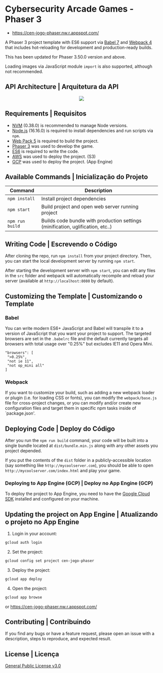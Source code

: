 # Cybersecurity Arcade Games - Phaser 3

* https://cen-jogo-phaser.nw.r.appspot.com/

A Phaser 3 project template with ES6 support via [Babel 7](https://babeljs.io/) and [Webpack 4](https://webpack.js.org/)
that includes hot-reloading for development and production-ready builds.

This has been updated for Phaser 3.50.0 version and above.

Loading images via JavaScript module `import` is also supported, although not recommended.

## API Architecture | Arquitetura da API

<div align="center">
  <img src="https://github.com/DjdogeGamer/Projeto-CEN/assets/69666481/baae6815-e524-4420-971c-5eec74743688">
</div>

## Requirements | Requisitos

* [NVM](https://github.com/nvm-sh/nvm) (0.38.0) is recommended to manage Node versions.
* [Node.js](https://nodejs.org) (16.16.0) is required to install dependencies and run scripts via `npm`.
* [Web Pack 5](https://webpack.js.org/) is required to build the project.
* [Phaser 3](https://phaser.io/phaser3) was used to develop the game.
* [ES6](https://www.w3schools.com/js/js_es6.asp) is required to write the code.
* [AWS](https://aws.amazon.com/pt/) was used to deploy the project. (S3)
* [GCP](https://cloud.google.com/) was used to deploy the project. (App Engine)

## Available Commands | Inicialização do Projeto

| Command         | Description                                                                     |
|-----------------|---------------------------------------------------------------------------------|
| `npm install`   | Install project dependencies                                                    |
| `npm start`     | Build project and open web server running project                               |
| `npm run build` | Builds code bundle with production settings (minification, uglification, etc..) |

## Writing Code | Escrevendo o Código

After cloning the repo, run `npm install` from your project directory. Then, you can start the local development server
by running `npm start`.

After starting the development server with `npm start`, you can edit any files in the `src` folder and webpack will
automatically recompile and reload your server (available at `http://localhost:8080` by default).

## Customizing the Template | Customizando o Template

### Babel

You can write modern ES6+ JavaScript and Babel will transpile it to a version of JavaScript that you want your project
to support. The targeted browsers are set in the `.babelrc` file and the default currently targets all browsers with
total usage over "0.25%" but excludes IE11 and Opera Mini.

 ```
"browsers": [
  ">0.25%",
  "not ie 11",
  "not op_mini all"
]
 ```

### Webpack 

If you want to customize your build, such as adding a new webpack loader or plugin (i.e. for loading CSS or fonts), you
can modify the `webpack/base.js` file for cross-project changes, or you can modify and/or create new configuration files
and target them in specific npm tasks inside of `package.json'.

## Deploying Code | Deploy do Código

After you run the `npm run build` command, your code will be built into a single bundle located at `dist/bundle.min.js`
along with any other assets you project depended.

If you put the contents of the `dist` folder in a publicly-accessible location (say something
like `http://mycoolserver.com`), you should be able to open `http://mycoolserver.com/index.html` and play your game.

### Deploying to App Engine (GCP) | Deploy no App Engine (GCP)

To deploy the project to App Engine, you need to have the [Google Cloud SDK](https://cloud.google.com/sdk/) installed
and configured on your machine.

## Updating the project on App Engine | Atualizando o projeto no App Engine

1. Login in your account:

```bash
gcloud auth login
```

2. Set the project:

```bash
gcloud config set project cen-jogo-phaser
```

3. Deploy the project:

```bash
gcloud app deploy
```

4. Open the project:

```bash
gcloud app browse 
```

or
https://cen-jogo-phaser.nw.r.appspot.com/

## Contributing | Contribuindo

If you find any bugs or have a feature request, please open an issue with a description, steps to reproduce, and
expected result.

## License | Licença

[General Public License v3.0](https://choosealicense.com/licenses/gpl-3.0/)
